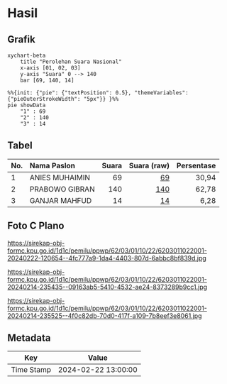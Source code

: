 # Hasil

## Grafik

```mermaid
xychart-beta
    title "Perolehan Suara Nasional"
    x-axis [01, 02, 03]
    y-axis "Suara" 0 --> 140
    bar [69, 140, 14]
```

```mermaid
%%{init: {"pie": {"textPosition": 0.5}, "themeVariables": {"pieOuterStrokeWidth": "5px"}} }%%
pie showData
    "1" : 69
    "2" : 140
    "3" : 14
```

## Tabel

| No. | Nama Paslon    | Suara | Suara (raw) | Persentase |
|:--- |:-------------- | -----:| -----------:| ----------:|
| 1   | ANIES MUHAIMIN | 69    | [69][p-1]   | 30,94      |
| 2   | PRABOWO GIBRAN | 140   | [140][p-2]  | 62,78      |
| 3   | GANJAR MAHFUD  | 14    | [14][p-3]   | 6,28       |


[p-1]: https://github.com/gigit-pemilu/pemilu-2024/blob/main/pilpres/hitung-suara/sub/62-kalimantan-tengah/sub/03-kapuas/sub/01-selat/sub/1022-selat-barat/sub/001-tps/sub/paslon-1.txt
[p-2]: https://github.com/gigit-pemilu/pemilu-2024/blob/main/pilpres/hitung-suara/sub/62-kalimantan-tengah/sub/03-kapuas/sub/01-selat/sub/1022-selat-barat/sub/001-tps/sub/paslon-2.txt
[p-3]: https://github.com/gigit-pemilu/pemilu-2024/blob/main/pilpres/hitung-suara/sub/62-kalimantan-tengah/sub/03-kapuas/sub/01-selat/sub/1022-selat-barat/sub/001-tps/sub/paslon-3.txt

## Foto C Plano

https://sirekap-obj-formc.kpu.go.id/1d1c/pemilu/ppwp/62/03/01/10/22/6203011022001-20240222-120654--4fc777a9-1da4-4403-807d-6abbc8bf839d.jpg

https://sirekap-obj-formc.kpu.go.id/1d1c/pemilu/ppwp/62/03/01/10/22/6203011022001-20240214-235435--09163ab5-5410-4532-ae24-8373289b9cc1.jpg

https://sirekap-obj-formc.kpu.go.id/1d1c/pemilu/ppwp/62/03/01/10/22/6203011022001-20240214-235525--4f0c82db-70d0-417f-a109-7b8eef3e8061.jpg


## Metadata

| Key        | Value               |
| ---------- | ------------------- |
| Time Stamp | 2024-02-22 13:00:00 |



